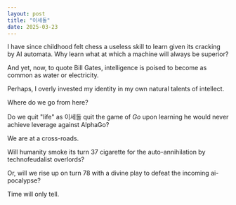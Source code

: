 ```yaml
---
layout: post
title: "이세돌"
date: 2025-03-23
---
```


I have since childhood felt chess a useless skill to learn given its cracking by AI automata.
Why learn what at which a machine will always be superior?

And yet, now, to quote Bill Gates, intelligence is poised to become as common as water or electricity.

Perhaps, I overly invested my identity in my own natural talents of intellect.

Where do we go from here? 

Do we quit "life" as 이세돌 quit the game of *Go* upon learning he would never achieve leverage against AlphaGo?

We are at a cross-roads.

Will humanity smoke its turn 37 cigarette for the auto-annihilation by technofeudalist overlords?

Or, will we rise up on turn 78 with a divine play to defeat the incoming ai-pocalypse?

Time will only tell.